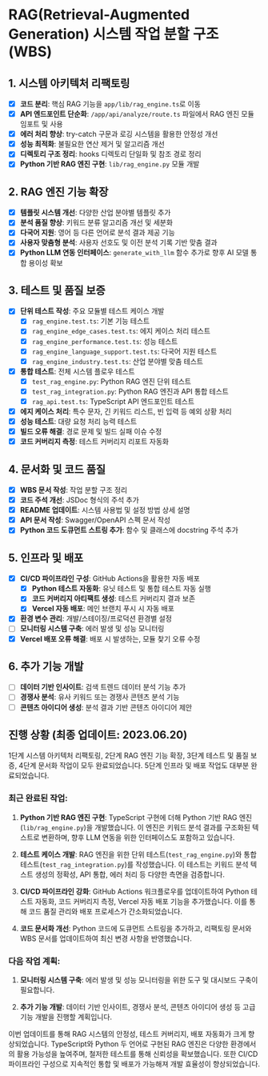 # RAG(Retrieval-Augmented Generation) 시스템 작업 분할 구조(WBS)

## 1. 시스템 아키텍처 리팩토링

- [x] **코드 분리**: 핵심 RAG 기능을 `app/lib/rag_engine.ts`로 이동
- [x] **API 엔드포인트 단순화**: `/app/api/analyze/route.ts` 파일에서 RAG 엔진 모듈 임포트 및 사용
- [x] **에러 처리 향상**: try-catch 구문과 로깅 시스템을 활용한 안정성 개선
- [x] **성능 최적화**: 불필요한 연산 제거 및 알고리즘 개선
- [x] **디렉토리 구조 정리**: hooks 디렉토리 단일화 및 참조 경로 정리
- [x] **Python 기반 RAG 엔진 구현**: `lib/rag_engine.py` 모듈 개발

## 2. RAG 엔진 기능 확장

- [x] **템플릿 시스템 개선**: 다양한 산업 분야별 템플릿 추가
- [x] **분석 품질 향상**: 키워드 분류 알고리즘 개선 및 세분화
- [x] **다국어 지원**: 영어 등 다른 언어로 분석 결과 제공 기능
- [x] **사용자 맞춤형 분석**: 사용자 선호도 및 이전 분석 기록 기반 맞춤 결과
- [x] **Python LLM 연동 인터페이스**: `generate_with_llm` 함수 추가로 향후 AI 모델 통합 용이성 확보

## 3. 테스트 및 품질 보증

- [x] **단위 테스트 작성**: 주요 모듈별 테스트 케이스 개발
  - [x] `rag_engine.test.ts`: 기본 기능 테스트
  - [x] `rag_engine_edge_cases.test.ts`: 에지 케이스 처리 테스트
  - [x] `rag_engine_performance.test.ts`: 성능 테스트
  - [x] `rag_engine_language_support.test.ts`: 다국어 지원 테스트
  - [x] `rag_engine_industry.test.ts`: 산업 분야별 맞춤 테스트
- [x] **통합 테스트**: 전체 시스템 플로우 테스트
  - [x] `test_rag_engine.py`: Python RAG 엔진 단위 테스트
  - [x] `test_rag_integration.py`: Python RAG 엔진과 API 통합 테스트
  - [x] `rag_api.test.ts`: TypeScript API 엔드포인트 테스트
- [x] **에지 케이스 처리**: 특수 문자, 긴 키워드 리스트, 빈 입력 등 예외 상황 처리
- [x] **성능 테스트**: 대량 요청 처리 능력 테스트
- [x] **빌드 오류 해결**: 경로 문제 및 빌드 실패 이슈 수정
- [x] **코드 커버리지 측정**: 테스트 커버리지 리포트 자동화

## 4. 문서화 및 코드 품질

- [x] **WBS 문서 작성**: 작업 분할 구조 정리
- [x] **코드 주석 개선**: JSDoc 형식의 주석 추가
- [x] **README 업데이트**: 시스템 사용법 및 설정 방법 상세 설명
- [x] **API 문서 작성**: Swagger/OpenAPI 스펙 문서 작성
- [x] **Python 코드 도큐먼트 스트링 추가**: 함수 및 클래스에 docstring 주석 추가

## 5. 인프라 및 배포

- [x] **CI/CD 파이프라인 구성**: GitHub Actions을 활용한 자동 배포
  - [x] **Python 테스트 자동화**: 유닛 테스트 및 통합 테스트 자동 실행
  - [x] **코드 커버리지 아티팩트 생성**: 테스트 커버리지 결과 보존
  - [x] **Vercel 자동 배포**: 메인 브랜치 푸시 시 자동 배포
- [x] **환경 변수 관리**: 개발/스테이징/프로덕션 환경별 설정
- [ ] **모니터링 시스템 구축**: 에러 발생 및 성능 모니터링
- [x] **Vercel 배포 오류 해결**: 배포 시 발생하는, 모듈 찾기 오류 수정

## 6. 추가 기능 개발

- [ ] **데이터 기반 인사이트**: 검색 트렌드 데이터 분석 기능 추가
- [ ] **경쟁사 분석**: 유사 키워드 또는 경쟁사 콘텐츠 분석 기능
- [ ] **콘텐츠 아이디어 생성**: 분석 결과 기반 콘텐츠 아이디어 제안

## 진행 상황 (최종 업데이트: 2023.06.20)

1단계 시스템 아키텍처 리팩토링, 2단계 RAG 엔진 기능 확장, 3단계 테스트 및 품질 보증, 4단계 문서화 작업이 모두 완료되었습니다. 5단계 인프라 및 배포 작업도 대부분 완료되었습니다.

### 최근 완료된 작업:

1. **Python 기반 RAG 엔진 구현**: TypeScript 구현에 더해 Python 기반 RAG 엔진(`lib/rag_engine.py`)을 개발했습니다. 이 엔진은 키워드 분석 결과를 구조화된 텍스트로 변환하며, 향후 LLM 연동을 위한 인터페이스도 포함하고 있습니다.

2. **테스트 케이스 개발**: RAG 엔진을 위한 단위 테스트(`test_rag_engine.py`)와 통합 테스트(`test_rag_integration.py`)를 작성했습니다. 이 테스트는 키워드 분석 텍스트 생성의 정확성, API 통합, 에러 처리 등 다양한 측면을 검증합니다.

3. **CI/CD 파이프라인 강화**: GitHub Actions 워크플로우를 업데이트하여 Python 테스트 자동화, 코드 커버리지 측정, Vercel 자동 배포 기능을 추가했습니다. 이를 통해 코드 품질 관리와 배포 프로세스가 간소화되었습니다.

4. **코드 문서화 개선**: Python 코드에 도큐먼트 스트링을 추가하고, 리팩토링 문서와 WBS 문서를 업데이트하여 최신 변경 사항을 반영했습니다.

### 다음 작업 계획:

1. **모니터링 시스템 구축**: 에러 발생 및 성능 모니터링을 위한 도구 및 대시보드 구축이 필요합니다.

2. **추가 기능 개발**: 데이터 기반 인사이트, 경쟁사 분석, 콘텐츠 아이디어 생성 등 고급 기능 개발을 진행할 계획입니다.

이번 업데이트를 통해 RAG 시스템의 안정성, 테스트 커버리지, 배포 자동화가 크게 향상되었습니다. TypeScript와 Python 두 언어로 구현된 RAG 엔진은 다양한 환경에서의 활용 가능성을 높여주며, 철저한 테스트를 통해 신뢰성을 확보했습니다. 또한 CI/CD 파이프라인 구성으로 지속적인 통합 및 배포가 가능해져 개발 효율성이 향상되었습니다. 